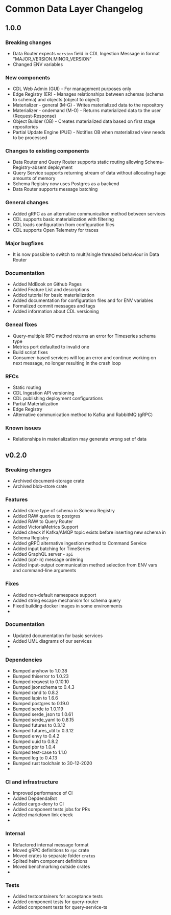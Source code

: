 # Common Data Layer Changelog

## 1.0.0

### Breaking changes
- Data Router expects `version` field in CDL Ingestion Message in format "MAJOR_VERSION.MINOR_VERSION"
- Changed ENV variables

### New components
- CDL Web Admin (GUI) - For management purposes only
- Edge Registry (ER) - Manages relationships between schemas (schema to schema) and objects (object to object)
- Materializer - general (M-G) - Writes materialized data to the repository
- Materializer - ondemand (M-O) - Returns materialized data to the user (Request-Response)
- Object Builder (OB) - Creates materialized data based on first stage repositories
- Partial Update Engine (PUE) - Notifies OB when materialized view needs to be processed

### Changes to existing components
- Data Router and Query Router supports static routing allowing Schema-Registry-absent deployment
- Query Service supports returning stream of data without allocating huge amounts of memory
- Schema Registry now uses Postgres as a backend
- Data Router supports message batching

### General changes
- Added gRPC as an alternative communication method between services
- CDL supports basic materialization with filtering
- CDL loads configuration from configuration files
- CDL supports Open Telemetry for traces

### Major bugfixes
- It is now possible to switch to multi/single threaded behaviour in Data Router

### Documentation
- Added MdBook on Github Pages
- Added Feature List and descriptions
- Added tutorial for basic materialization
- Added documentation for configuration files and for ENV variables
- Formalized commit messages and tags
- Added information about CDL versioning

### Geneal fixes
- Query-multiple RPC method returns an error for Timeseries schema type
- Metrics port defaulted to invalid one
- Build script fixes
- Consumer-based services will log an error and continue working on next message, no longer resulting in the crash loop

### RFCs
- Static routing
- CDL Ingestion API versioning
- CDL publishing deployment configurations
- Partial Materialization
- Edge Registry
- Alternative communication method to Kafka and RabbitMQ (gRPC)

### Known issues
- Relationships in materialization may generate wrong set of data

## v0.2.0

### Breaking changes
- Archived document-storage crate
- Archived blob-store crate

### Features
- Added store type of schema in Schema Registry
- Added RAW queries to postgres
- Added RAW to Query Router
- Added VictoriaMetrics Support
- Added check if Kafka/AMQP topic exists before inserting new schema in Schema Registry
- Added gRPC alternative ingestion method to Command Service
- Added input batching for TimeSeries
- Added GraphQL server - `api`
- Added (opt-in) message ordering
- Added input-output communication method selection from ENV vars and command-line arguments

### Fixes
- Added non-default namespace support
- Added string escape mechanism for schema query
- Fixed building docker images in some environments
-
### Documentation
- Updated documentation for basic services
- Added UML diagrams of our services
-
### Dependencies
- Bumped anyhow to 1.0.38
- Bumped thiserror to 1.0.23
- Bumped reqwest to 0.10.10
- Bumped jsonschema to 0.4.3
- Bumped rand to 0.8.2
- Bumped lapin to 1.6.6
- Bumped postgres to 0.19.0
- Bumped serde to 1.0.119
- Bumped serde_json to 1.0.61
- Bumped serde_yaml to 0.8.15
- Bumped futures to 0.3.12
- Bumped futures_util to 0.3.12
- Bumped envy to 0.4.2
- Bumped uuid to 0.8.2
- Bumped pbr to 1.0.4
- Bumped test-case to 1.1.0
- Bumped log to 0.4.13
- Bumped rust toolchain to 30-12-2020
-
### CI and infrastructure
- Improved performance of CI
- Added DepdendaBot
- Added cargo-deny to CI
- Added component tests jobs for PRs
- Added markdown link check
-
### Internal
- Refactored internal message format
- Moved gRPC definitions to `rpc` crate
- Moved crates to separate folder `crates`
- Splited helm component definitions
- Moved benchmarking outside crates
-
### Tests
- Added testcontainers for acceptance tests
- Added component tests for query-router
- Added component tests for query-service-ts
